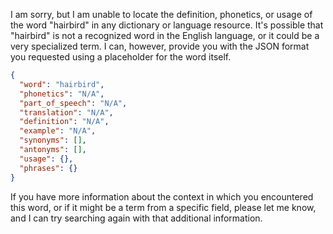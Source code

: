 I am sorry, but I am unable to locate the definition, phonetics, or usage of the word "hairbird" in any dictionary or language resource. It's possible that "hairbird" is not a recognized word in the English language, or it could be a very specialized term. I can, however, provide you with the JSON format you requested using a placeholder for the word itself.

```json
{
  "word": "hairbird",
  "phonetics": "N/A",
  "part_of_speech": "N/A",
  "translation": "N/A",
  "definition": "N/A",
  "example": "N/A",
  "synonyms": [],
  "antonyms": [],
  "usage": {},
  "phrases": {}
}
```

If you have more information about the context in which you encountered this word, or if it might be a term from a specific field, please let me know, and I can try searching again with that additional information.
 